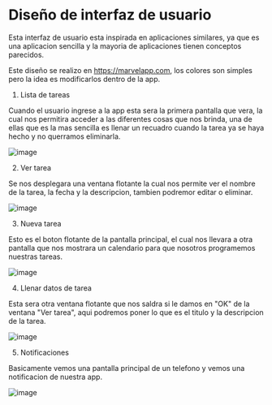 # Diseño de interfaz de usuario

Esta interfaz de usuario esta inspirada en aplicaciones similares, ya que es una aplicacion sencilla y la mayoria de aplicaciones tienen conceptos parecidos.

Este diseño se realizo en https://marvelapp.com, los colores son simples pero la idea es modificarlos dentro de la app.

1. Lista de tareas

Cuando el usuario ingrese a la app esta sera la primera pantalla que vera, la cual nos permitira acceder a las diferentes cosas que nos brinda, una de ellas que es la mas sencilla es llenar un recuadro cuando la tarea ya se haya hecho y no querramos eliminarla.

![image](https://github.com/DavidMunozd21/PrimerEntregaProyecto/assets/124848367/20dc5439-6864-44ae-96ed-019a47c2f2e6)

2. Ver tarea

Se nos desplegara una ventana flotante la cual nos permite ver el nombre de la tarea, la fecha y la descripcion, tambien podremor editar o eliminar.

![image](https://github.com/DavidMunozd21/PrimerEntregaProyecto/assets/124848367/460ed579-f83a-4559-9aad-ea09dd747476)


3. Nueva tarea

Esto es el boton flotante de la pantalla principal, el cual nos llevara a otra pantalla que nos mostrara un calendario para que nosotros programemos nuestras tareas.

![image](https://github.com/DavidMunozd21/PrimerEntregaProyecto/assets/124848367/35c11e39-af85-44e2-a939-5c1af0813487)


4. Llenar datos de tarea

Esta sera otra ventana flotante que nos saldra si le damos en "OK" de la ventana "Ver tarea", aqui podremos poner lo que es el titulo y la descripcion de la tarea.

![image](https://github.com/DavidMunozd21/PrimerEntregaProyecto/assets/124848367/0571a524-8d65-4dee-b518-6a49a1470e0d)


5. Notificaciones

Basicamente vemos una pantalla principal de un telefono y vemos una notificacion de nuestra app.

![image](https://github.com/DavidMunozd21/PrimerEntregaProyecto/assets/124848367/6b48a313-35b3-4289-86ea-93cecd7570a7)







   

